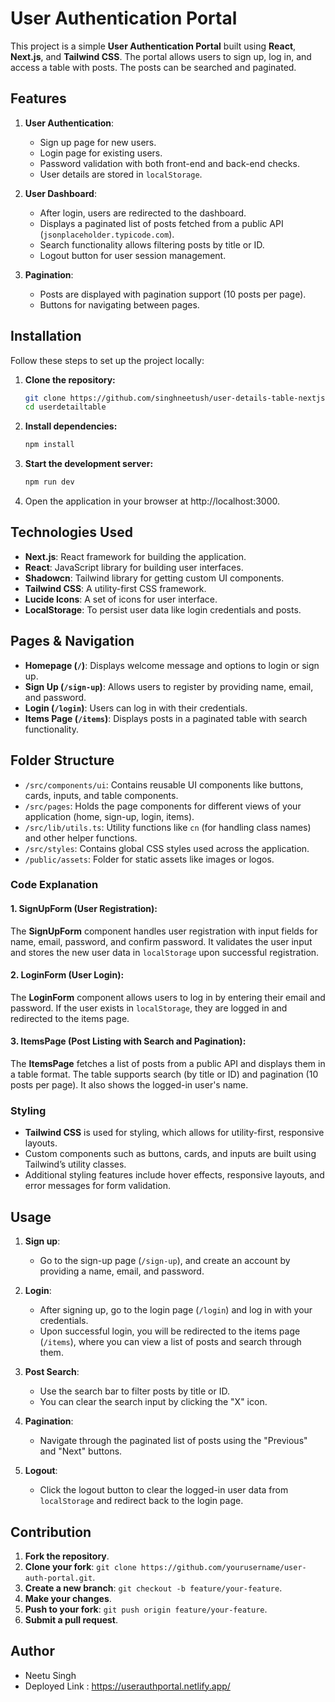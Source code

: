 # User Authentication Portal

This project is a simple **User Authentication Portal** built using **React**, **Next.js**, and **Tailwind CSS**. The portal allows users to sign up, log in, and access a table with posts. The posts can be searched and paginated.

## Features

1. **User Authentication**:

   - Sign up page for new users.
   - Login page for existing users.
   - Password validation with both front-end and back-end checks.
   - User details are stored in `localStorage`.

2. **User Dashboard**:

   - After login, users are redirected to the dashboard.
   - Displays a paginated list of posts fetched from a public API (`jsonplaceholder.typicode.com`).
   - Search functionality allows filtering posts by title or ID.
   - Logout button for user session management.

3. **Pagination**:
   - Posts are displayed with pagination support (10 posts per page).
   - Buttons for navigating between pages.

## Installation

Follow these steps to set up the project locally:

1. **Clone the repository:**

   ```bash
   git clone https://github.com/singhneetush/user-details-table-nextjs.git
   cd userdetailtable
   ```

2. **Install dependencies:**

   ```bash
   npm install

   ```

3. **Start the development server:**

   ```bash
   npm run dev
   ```

4. Open the application in your browser at http://localhost:3000.


## Technologies Used

- **Next.js**: React framework for building the application.
- **React**: JavaScript library for building user interfaces.
- **Shadowcn**: Tailwind library for getting custom UI components.
- **Tailwind CSS**: A utility-first CSS framework.
- **Lucide Icons**: A set of icons for user interface.
- **LocalStorage**: To persist user data like login credentials and posts.

## Pages & Navigation

- **Homepage (`/`)**: Displays welcome message and options to login or sign up.
- **Sign Up (`/sign-up`)**: Allows users to register by providing name, email, and password.
- **Login (`/login`)**: Users can log in with their credentials.
- **Items Page (`/items`)**: Displays posts in a paginated table with search functionality.

## Folder Structure

- `/src/components/ui`: Contains reusable UI components like buttons, cards, inputs, and table components.
- `/src/pages`: Holds the page components for different views of your application (home, sign-up, login, items).
- `/src/lib/utils.ts`: Utility functions like `cn` (for handling class names) and other helper functions.
- `/src/styles`: Contains global CSS styles used across the application.
- `/public/assets`: Folder for static assets like images or logos.

### Code Explanation

#### 1. **SignUpForm** (User Registration):

The **SignUpForm** component handles user registration with input fields for name, email, password, and confirm password. It validates the user input and stores the new user data in `localStorage` upon successful registration.

#### 2. **LoginForm** (User Login):

The **LoginForm** component allows users to log in by entering their email and password. If the user exists in `localStorage`, they are logged in and redirected to the items page.

#### 3. **ItemsPage** (Post Listing with Search and Pagination):

The **ItemsPage** fetches a list of posts from a public API and displays them in a table format. The table supports search (by title or ID) and pagination (10 posts per page). It also shows the logged-in user's name.

### Styling

- **Tailwind CSS** is used for styling, which allows for utility-first, responsive layouts.
- Custom components such as buttons, cards, and inputs are built using Tailwind’s utility classes.
- Additional styling features include hover effects, responsive layouts, and error messages for form validation.

## Usage

1. **Sign up**:
   - Go to the sign-up page (`/sign-up`), and create an account by providing a name, email, and password.
2. **Login**:

   - After signing up, go to the login page (`/login`) and log in with your credentials.
   - Upon successful login, you will be redirected to the items page (`/items`), where you can view a list of posts and search through them.

3. **Post Search**:

   - Use the search bar to filter posts by title or ID.
   - You can clear the search input by clicking the "X" icon.

4. **Pagination**:
   - Navigate through the paginated list of posts using the "Previous" and "Next" buttons.
5. **Logout**:
   - Click the logout button to clear the logged-in user data from `localStorage` and redirect back to the login page.

## Contribution

1. **Fork the repository**.
2. **Clone your fork**: `git clone https://github.com/yourusername/user-auth-portal.git`.
3. **Create a new branch**: `git checkout -b feature/your-feature`.
4. **Make your changes**.
5. **Push to your fork**: `git push origin feature/your-feature`.
6. **Submit a pull request**.

## Author 
- Neetu Singh
- Deployed Link : https://userauthportal.netlify.app/
